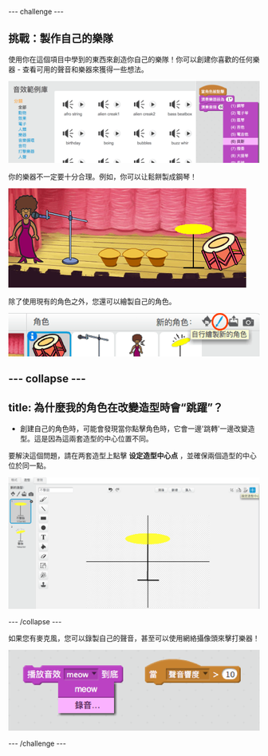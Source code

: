 --- challenge ---

## 挑戰：製作自己的樂隊

使用你在這個項目中學到的東西來創造你自己的樂隊！你可以創建你喜歡的任何樂器 - 查看可用的聲音和樂器來獲得一些想法。

![截圖](images/band-ideas.png)

你的樂器不一定要十分合理。例如，你可以让鬆餅製成鋼琴！

![截圖](images/band-piano.png)

除了使用現有的角色之外，您還可以繪製自己的角色。

![截圖](images/band-draw.png)

--- collapse ---
---
title: 為什麼我的角色在改變造型時會“跳躍”？
---
+ 創建自己的角色時，可能會發現當你點擊角色時，它會一邊'跳轉'一邊改變造型。這是因為這兩套造型的中心位置不同。

要解決這個問題，請在两套造型上點擊 **设定造型中心点** ，並確保兩個造型的中心位於同一點。

![截圖](images/band-center.png)

--- /collapse ---

如果您有麥克風，您可以錄製自己的聲音，甚至可以使用網絡攝像頭來擊打樂器！

![截圖](images/band-io.png)

--- /challenge ---